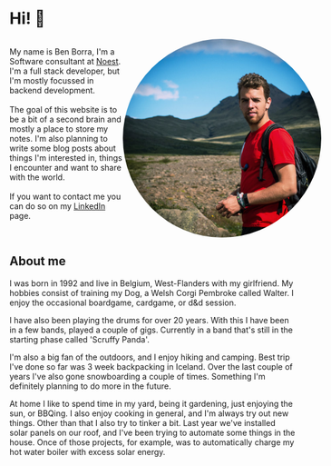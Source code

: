 # **Hi! 👋**

<style>
    .intro {
        display: flex; 
        flex: 1 0 auto;
    }
    @media(max-width: 750px) {
         .intro {
            flex-direction: column;
        }
        img {
             margin-left: auto;
            margin-right: auto;
         }
    }
</style>
<div class="intro">
<p style="min-width:200px;">
My name is Ben Borra, I'm a Software consultant at <a href="https://noest.be">Noest</a>.
<br>
I'm a full stack developer, but I'm mostly focussed in backend development. 
<br>
<br>
The goal of this website is to be a bit of a second brain and mostly a place to store my notes. I'm also planning to write some blog posts about things I'm interested in, things I encounter and want to share with the world.
<br>
<br>
If you want to contact me you can do so on my <a href="https://www.linkedin.com/in/ben-borra/">LinkedIn</a> page.
</p>

<img src="images/root/me.jpg" style="height: 350px; width: 350px; border-radius: 350px;"  />
</div>


## **About me**

I was born in 1992 and live in Belgium, West-Flanders with my girlfriend. My hobbies consist of training my Dog, a Welsh Corgi Pembroke called Walter. 
I enjoy the occasional boardgame, cardgame, or d&d session.

I have also been playing the drums for over 20 years. With this I have been in a few bands, played a couple of gigs. Currently in a band that's still in the starting phase called 'Scruffy Panda'.

I'm also a big fan of the outdoors, and I enjoy hiking and camping. Best trip I've done so far was 3 week backpacking in Iceland. Over the last couple of years I've also gone snowboarding a couple of times. Something I'm definitely planning to do more in the future.

At home I like to spend time in my yard, being it gardening, just enjoying the sun, or BBQing. I also enjoy cooking in general, and I'm always try out new things. Other than that I also try to tinker a bit. Last year we've installed solar panels on our roof, and I've been trying to automate some things in the house. Once of those projects, for example, was to automatically charge my hot water boiler with excess solar energy.